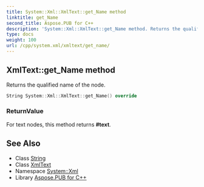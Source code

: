 ```yaml
---
title: System::Xml::XmlText::get_Name method
linktitle: get_Name
second_title: Aspose.PUB for C++
description: 'System::Xml::XmlText::get_Name method. Returns the qualified name of the node in C++.'
type: docs
weight: 100
url: /cpp/system.xml/xmltext/get_name/
---
```

## XmlText::get_Name method


Returns the qualified name of the node.

```cpp
String System::Xml::XmlText::get_Name() override
```


### ReturnValue

For text nodes, this method returns **#text**.

## See Also

* Class [String](../../../system/string/)
* Class [XmlText](../)
* Namespace [System::Xml](../../)
* Library [Aspose.PUB for C++](../../../)
